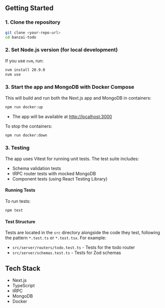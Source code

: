 ## Getting Started

### 1. Clone the repository

```sh
git clone <your-repo-url>
cd banzai-todo
```

### 2. Set Node.js version (for local development)

If you use `nvm`, run:

```sh
nvm install 20.9.0
nvm use
```

### 3. Start the app and MongoDB with Docker Compose

This will build and run both the Next.js app and MongoDB in containers:

```sh
npm run docker:up
```

- The app will be available at [http://localhost:3000](http://localhost:3000)

To stop the containers:

```sh
npm run docker:down
```

### 3. Testing

The app uses Vitest for running unit tests. The test suite includes:

- Schema validation tests
- tRPC router tests with mocked MongoDB
- Component tests (using React Testing Library)

#### Running Tests

To run tests:

```sh
npm test
```

#### Test Structure

Tests are located in the `src` directory alongside the code they test, following the pattern `*.test.ts` or `*.test.tsx`. For example:

- `src/server/routers/todo.test.ts` - Tests for the todo router
- `src/server/schemas.test.ts` - Tests for Zod schemas

## Tech Stack

- Next.js
- TypeScript
- tRPC
- MongoDB
- Docker
